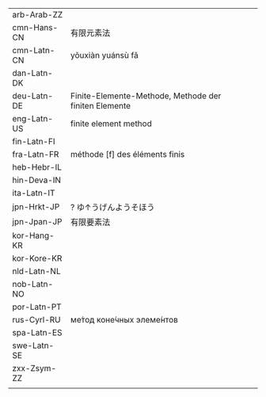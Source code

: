 | | | |
|-|-|-|
| arb-Arab-ZZ |  |  |
| cmn-Hans-CN | 有限元素法 |  |
| cmn-Latn-CN | yǒuxiàn yuánsù fǎ |  |
| dan-Latn-DK |  |  |
| deu-Latn-DE | Finite-Elemente-Methode, Methode der finiten Elemente |  |
| eng-Latn-US | finite element method |  |
| fin-Latn-FI |  |  |
| fra-Latn-FR | méthode [f] des éléments finis |  |
| heb-Hebr-IL |  |  |
| hin-Deva-IN |  |  |
| ita-Latn-IT |  |  |
| jpn-Hrkt-JP | ? ゆ↑うげんようそほう |  |
| jpn-Jpan-JP | 有限要素法 |  |
| kor-Hang-KR |  |  |
| kor-Kore-KR |  |  |
| nld-Latn-NL |  |  |
| nob-Latn-NO |  |  |
| por-Latn-PT |  |  |
| rus-Cyrl-RU | ме́тод коне́чных элеме́нтов |  |
| spa-Latn-ES |  |  |
| swe-Latn-SE |  |  |
| zxx-Zsym-ZZ |  |  |
|  |  |  |
